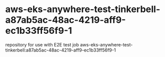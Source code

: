 # aws-eks-anywhere-test-tinkerbell-a87ab5ac-48ac-4219-aff9-ec1b33ff56f9-1
repository for use with E2E test job aws-eks-anywhere-test-tinkerbell:a87ab5ac-48ac-4219-aff9-ec1b33ff56f9-1
